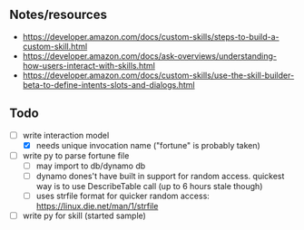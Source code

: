 ## Notes/resources
- https://developer.amazon.com/docs/custom-skills/steps-to-build-a-custom-skill.html
- https://developer.amazon.com/docs/ask-overviews/understanding-how-users-interact-with-skills.html
- https://developer.amazon.com/docs/custom-skills/use-the-skill-builder-beta-to-define-intents-slots-and-dialogs.html

## Todo
- [ ] write interaction model
  - [x] needs unique invocation name ("fortune" is probably taken)
- [ ] write py to parse fortune file
  - [ ] may import to db/dynamo db
  - [ ] dynamo dones't have built in support for random access. quickest way is to use DescribeTable call (up to 6 hours stale though)
  - [ ] uses strfile format for quicker random access: https://linux.die.net/man/1/strfile
- [ ] write py for skill (started sample)
